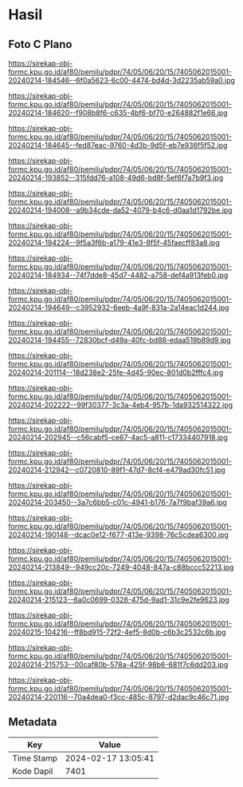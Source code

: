# Hasil

## Foto C Plano

https://sirekap-obj-formc.kpu.go.id/af80/pemilu/pdpr/74/05/06/20/15/7405062015001-20240214-184546--6f0a5623-6c00-4474-bd4d-3d2235ab59a0.jpg

https://sirekap-obj-formc.kpu.go.id/af80/pemilu/pdpr/74/05/06/20/15/7405062015001-20240214-184620--f908b8f6-c635-4bf6-bf70-e264882f1e66.jpg

https://sirekap-obj-formc.kpu.go.id/af80/pemilu/pdpr/74/05/06/20/15/7405062015001-20240214-184645--fed87eac-9760-4d3b-9d5f-eb7e936f5f52.jpg

https://sirekap-obj-formc.kpu.go.id/af80/pemilu/pdpr/74/05/06/20/15/7405062015001-20240214-193852--315fdd76-a108-49d6-bd8f-5ef6f7a7b9f3.jpg

https://sirekap-obj-formc.kpu.go.id/af80/pemilu/pdpr/74/05/06/20/15/7405062015001-20240214-194008--a9b34cde-da52-4079-b4c6-d0aa1d1792be.jpg

https://sirekap-obj-formc.kpu.go.id/af80/pemilu/pdpr/74/05/06/20/15/7405062015001-20240214-194224--9f5a3f6b-a179-41e3-8f5f-45faecff83a8.jpg

https://sirekap-obj-formc.kpu.go.id/af80/pemilu/pdpr/74/05/06/20/15/7405062015001-20240214-184934--74f7dde8-45d7-4482-a758-def4a913feb0.jpg

https://sirekap-obj-formc.kpu.go.id/af80/pemilu/pdpr/74/05/06/20/15/7405062015001-20240214-194649--c3952932-6eeb-4a9f-831a-2a14eac1d244.jpg

https://sirekap-obj-formc.kpu.go.id/af80/pemilu/pdpr/74/05/06/20/15/7405062015001-20240214-194455--72830bcf-d49a-40fc-bd88-edaa519b89d9.jpg

https://sirekap-obj-formc.kpu.go.id/af80/pemilu/pdpr/74/05/06/20/15/7405062015001-20240214-201114--18d238e2-25fe-4d45-90ec-801d0b2fffc4.jpg

https://sirekap-obj-formc.kpu.go.id/af80/pemilu/pdpr/74/05/06/20/15/7405062015001-20240214-202222--99f30377-3c3a-4eb4-957b-1da932514322.jpg

https://sirekap-obj-formc.kpu.go.id/af80/pemilu/pdpr/74/05/06/20/15/7405062015001-20240214-202945--c56cabf5-ce67-4ac5-a811-c17334407918.jpg

https://sirekap-obj-formc.kpu.go.id/af80/pemilu/pdpr/74/05/06/20/15/7405062015001-20240214-212942--c0720810-89f1-47d7-8cf4-e479ad30fc51.jpg

https://sirekap-obj-formc.kpu.go.id/af80/pemilu/pdpr/74/05/06/20/15/7405062015001-20240214-203450--3a7c6bb5-c01c-4941-b176-7a7f9baf39a6.jpg

https://sirekap-obj-formc.kpu.go.id/af80/pemilu/pdpr/74/05/06/20/15/7405062015001-20240214-190148--dcac0e12-f677-413e-9398-76c5cdea6300.jpg

https://sirekap-obj-formc.kpu.go.id/af80/pemilu/pdpr/74/05/06/20/15/7405062015001-20240214-213849--949cc20c-7249-4048-847a-c88bccc52213.jpg

https://sirekap-obj-formc.kpu.go.id/af80/pemilu/pdpr/74/05/06/20/15/7405062015001-20240214-215123--6a0c0699-0328-475d-9ad1-31c9e2fe9623.jpg

https://sirekap-obj-formc.kpu.go.id/af80/pemilu/pdpr/74/05/06/20/15/7405062015001-20240215-104216--ff8bd915-72f2-4ef5-8d0b-c6b3c2532c6b.jpg

https://sirekap-obj-formc.kpu.go.id/af80/pemilu/pdpr/74/05/06/20/15/7405062015001-20240214-215753--00caf80b-578a-425f-98b6-681f7c6dd203.jpg

https://sirekap-obj-formc.kpu.go.id/af80/pemilu/pdpr/74/05/06/20/15/7405062015001-20240214-220116--70a4dea0-f3cc-485c-8797-d2dac9c46c71.jpg


## Metadata

| Key        | Value               |
| ---------- | ------------------- |
| Time Stamp | 2024-02-17 13:05:41 |
| Kode Dapil | 7401                |



